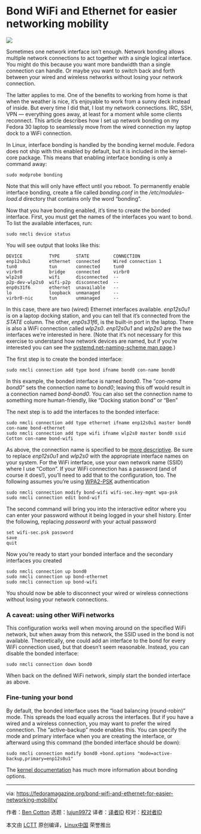 [#]: collector: (lujun9972)
[#]: translator: ( )
[#]: reviewer: ( )
[#]: publisher: ( )
[#]: url: ( )
[#]: subject: (Bond WiFi and Ethernet for easier networking mobility)
[#]: via: (https://fedoramagazine.org/bond-wifi-and-ethernet-for-easier-networking-mobility/)
[#]: author: (Ben Cotton https://fedoramagazine.org/author/bcotton/)

Bond WiFi and Ethernet for easier networking mobility
======

![][1]

Sometimes one network interface isn’t enough. Network bonding allows multiple network connections to act together with a single logical interface. You might do this because you want more bandwidth than a single connection can handle. Or maybe you want to switch back and forth between your wired and wireless networks without losing your network connection.

The latter applies to me. One of the benefits to working from home is that when the weather is nice, it’s enjoyable to work from a sunny deck instead of inside. But every time I did that, I lost my network connections. IRC, SSH, VPN — everything goes away, at least for a moment while some clients reconnect. This article describes how I set up network bonding on my Fedora 30 laptop to seamlessly move from the wired connection my laptop dock to a WiFi connection.

In Linux, interface bonding is handled by the bonding kernel module. Fedora does not ship with this enabled by default, but it is included in the kernel-core package. This means that enabling interface bonding is only a command away:

```
sudo modprobe bonding
```

Note that this will only have effect until you reboot. To permanently enable interface bonding, create a file called _bonding.conf_ in the _/etc/modules-load.d_ directory that contains only the word “bonding”.

Now that you have bonding enabled, it’s time to create the bonded interface. First, you must get the names of the interfaces you want to bond. To list the available interfaces, run:

```
sudo nmcli device status
```

You will see output that looks like this:

```
DEVICE          TYPE      STATE         CONNECTION
enp12s0u1       ethernet  connected     Wired connection 1
tun0            tun       connected     tun0
virbr0          bridge    connected     virbr0
wlp2s0          wifi      disconnected  --
p2p-dev-wlp2s0  wifi-p2p  disconnected  --
enp0s31f6       ethernet  unavailable   --
lo              loopback  unmanaged     --
virbr0-nic      tun       unmanaged     --
```

In this case, there are two (wired) Ethernet interfaces available. _enp12s0u1_ is on a laptop docking station, and you can tell that it’s connected from the _STATE_ column. The other, _enp0s31f6_, is the built-in port in the laptop. There is also a WiFi connection called _wlp2s0_. _enp12s0u1_ and _wlp2s0_ are the two interfaces we’re interested in here. (Note that it’s not necessary for this exercise to understand how network devices are named, but if you’re interested you can see the [systemd.net-naming-scheme man page][2].)

The first step is to create the bonded interface:

```
sudo nmcli connection add type bond ifname bond0 con-name bond0
```

In this example, the bonded interface is named _bond0_. The “_con-name bond0_” sets the connection name to _bond0_; leaving this off would result in a connection named _bond-bond0_. You can also set the connection name to something more human-friendly, like “Docking station bond” or “Ben”

The next step is to add the interfaces to the bonded interface:

```
sudo nmcli connection add type ethernet ifname enp12s0u1 master bond0 con-name bond-ethernet
sudo nmcli connection add type wifi ifname wlp2s0 master bond0 ssid Cotton con-name bond-wifi
```

As above, the connection name is specified to be [more descriptive][3]. Be sure to replace _enp12s0u1_ and _wlp2s0_ with the appropriate interface names on your system. For the WiFi interface, use your own network name (SSID) where I use “Cotton”. If your WiFi connection has a password (and of course it does!), you’ll need to add that to the configuration, too. The following assumes you’re using [WPA2-PSK][4] authentication

```
sudo nmcli connection modify bond-wifi wifi-sec.key-mgmt wpa-psk
sudo nmcli connection edit bond-wif
```

The second command will bring you into the interactive editor where you can enter your password without it being logged in your shell history. Enter the following, replacing _password_ with your actual password

```
set wifi-sec.psk password
save
quit
```

Now you’re ready to start your bonded interface and the secondary interfaces you created

```
sudo nmcli connection up bond0
sudo nmcli connection up bond-ethernet
sudo nmcli connection up bond-wifi
```

You should now be able to disconnect your wired or wireless connections without losing your network connections.

### A caveat: using other WiFi networks

This configuration works well when moving around on the specified WiFi network, but when away from this network, the SSID used in the bond is not available. Theoretically, one could add an interface to the bond for every WiFi connection used, but that doesn’t seem reasonable. Instead, you can disable the bonded interface:

```
sudo nmcli connection down bond0
```

When back on the defined WiFi network, simply start the bonded interface as above.

### Fine-tuning your bond

By default, the bonded interface uses the “load balancing (round-robin)” mode. This spreads the load equally across the interfaces. But if you have a wired and a wireless connection, you may want to prefer the wired connection. The “active-backup” mode enables this. You can specify the mode and primary interface when you are creating the interface, or afterward using this command (the bonded interface should be down):

```
sudo nmcli connection modify bond0 +bond.options "mode=active-backup,primary=enp12s0u1"
```

The [kernel documentation][5] has much more information about bonding options.

--------------------------------------------------------------------------------

via: https://fedoramagazine.org/bond-wifi-and-ethernet-for-easier-networking-mobility/

作者：[Ben Cotton][a]
选题：[lujun9972][b]
译者：[译者ID](https://github.com/译者ID)
校对：[校对者ID](https://github.com/校对者ID)

本文由 [LCTT](https://github.com/LCTT/TranslateProject) 原创编译，[Linux中国](https://linux.cn/) 荣誉推出

[a]: https://fedoramagazine.org/author/bcotton/
[b]: https://github.com/lujun9972
[1]: https://fedoramagazine.org/wp-content/uploads/2019/07/networkingmobility-816x345.jpg
[2]: https://www.freedesktop.org/software/systemd/man/systemd.net-naming-scheme.html
[3]: https://en.wikipedia.org/wiki/Master/slave_(technology)#Terminology_concerns
[4]: https://en.wikipedia.org/wiki/Wi-Fi_Protected_Access#Target_users_(authentication_key_distribution)
[5]: https://www.kernel.org/doc/Documentation/networking/bonding.txt
